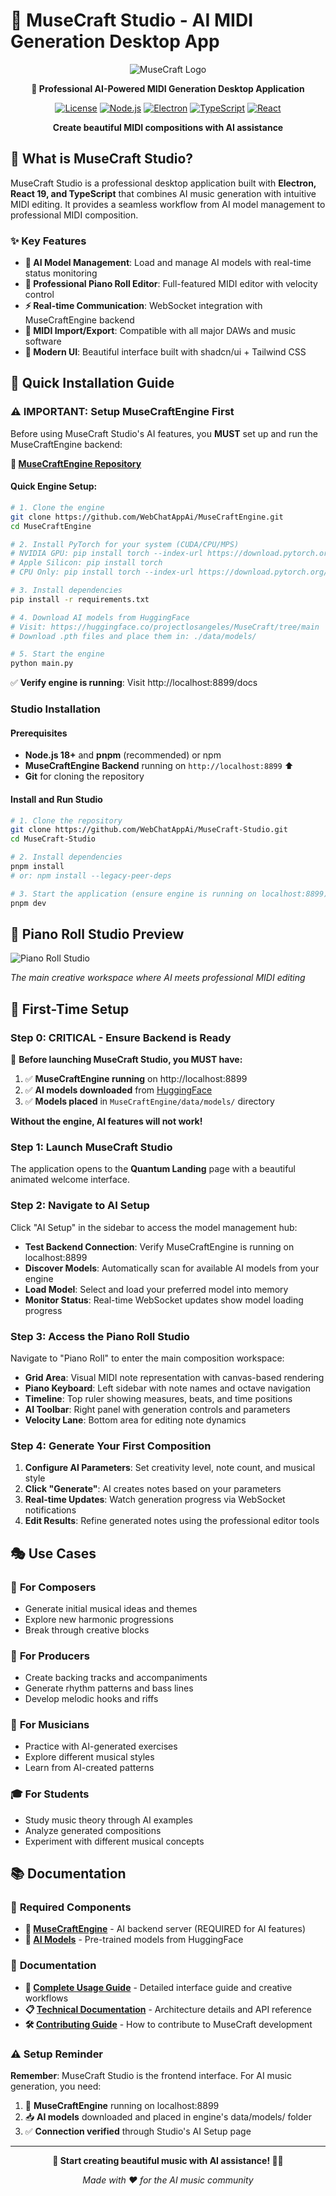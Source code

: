 # 🎵 MuseCraft Studio - AI MIDI Generation Desktop App

<div align="center">

![MuseCraft Logo](src/resources/icon.png)

**🎹 Professional AI-Powered MIDI Generation Desktop Application**

[![License](https://img.shields.io/badge/license-PVT-blue.svg)](LICENSE)
[![Node.js](https://img.shields.io/badge/node-%3E%3D18.0.0-green.svg)](https://nodejs.org/)
[![Electron](https://img.shields.io/badge/electron-37.3.1-blue.svg)](https://electronjs.org/)
[![TypeScript](https://img.shields.io/badge/typescript-5.9.2-blue.svg)](https://typescriptlang.org/)
[![React](https://img.shields.io/badge/react-19.0.0-blue.svg)](https://react.dev/)

**Create beautiful MIDI compositions with AI assistance**

</div>

## 🎯 What is MuseCraft Studio?

MuseCraft Studio is a professional desktop application built with **Electron, React 19, and TypeScript** that combines AI music generation with intuitive MIDI editing. It provides a seamless workflow from AI model management to professional MIDI composition.

### ✨ Key Features
- **🤖 AI Model Management**: Load and manage AI models with real-time status monitoring
- **🎹 Professional Piano Roll Editor**: Full-featured MIDI editor with velocity control
- **⚡ Real-time Communication**: WebSocket integration with MuseCraftEngine backend
- **🎵 MIDI Import/Export**: Compatible with all major DAWs and music software
- **🎨 Modern UI**: Beautiful interface built with shadcn/ui + Tailwind CSS

## 🚀 Quick Installation Guide

### ⚠️ **IMPORTANT: Setup MuseCraftEngine First**

Before using MuseCraft Studio's AI features, you **MUST** set up and run the MuseCraftEngine backend:

**🔗 [MuseCraftEngine Repository](https://github.com/WebChatAppAi/MuseCraftEngine)**

#### Quick Engine Setup:
```bash
# 1. Clone the engine
git clone https://github.com/WebChatAppAi/MuseCraftEngine.git
cd MuseCraftEngine

# 2. Install PyTorch for your system (CUDA/CPU/MPS)
# NVIDIA GPU: pip install torch --index-url https://download.pytorch.org/whl/cu118
# Apple Silicon: pip install torch
# CPU Only: pip install torch --index-url https://download.pytorch.org/whl/cpu

# 3. Install dependencies
pip install -r requirements.txt

# 4. Download AI models from HuggingFace
# Visit: https://huggingface.co/projectlosangeles/MuseCraft/tree/main
# Download .pth files and place them in: ./data/models/

# 5. Start the engine
python main.py
```

✅ **Verify engine is running**: Visit http://localhost:8899/docs

### Studio Installation

#### Prerequisites
- **Node.js 18+** and **pnpm** (recommended) or npm
- **MuseCraftEngine Backend** running on `http://localhost:8899` ⬆️
- **Git** for cloning the repository

#### Install and Run Studio

```bash
# 1. Clone the repository
git clone https://github.com/WebChatAppAi/MuseCraft-Studio.git
cd MuseCraft-Studio

# 2. Install dependencies  
pnpm install
# or: npm install --legacy-peer-deps

# 3. Start the application (ensure engine is running on localhost:8899)
pnpm dev
```

## 🎼 Piano Roll Studio Preview

![Piano Roll Studio](preview/musicalconfig.png)

*The main creative workspace where AI meets professional MIDI editing*

## 🎵 First-Time Setup

### Step 0: **CRITICAL - Ensure Backend is Ready**
🚨 **Before launching MuseCraft Studio, you MUST have:**
1. ✅ **MuseCraftEngine running** on http://localhost:8899
2. ✅ **AI models downloaded** from [HuggingFace](https://huggingface.co/projectlosangeles/MuseCraft/tree/main)
3. ✅ **Models placed** in `MuseCraftEngine/data/models/` directory

**Without the engine, AI features will not work!**

### Step 1: Launch MuseCraft Studio
The application opens to the **Quantum Landing** page with a beautiful animated welcome interface.

### Step 2: Navigate to AI Setup  
Click "AI Setup" in the sidebar to access the model management hub:
- **Test Backend Connection**: Verify MuseCraftEngine is running on localhost:8899
- **Discover Models**: Automatically scan for available AI models from your engine
- **Load Model**: Select and load your preferred model into memory  
- **Monitor Status**: Real-time WebSocket updates show model loading progress

### Step 3: Access the Piano Roll Studio
Navigate to "Piano Roll" to enter the main composition workspace:
- **Grid Area**: Visual MIDI note representation with canvas-based rendering
- **Piano Keyboard**: Left sidebar with note names and octave navigation
- **Timeline**: Top ruler showing measures, beats, and time positions
- **AI Toolbar**: Right panel with generation controls and parameters
- **Velocity Lane**: Bottom area for editing note dynamics

### Step 4: Generate Your First Composition
1. **Configure AI Parameters**: Set creativity level, note count, and musical style
2. **Click "Generate"**: AI creates notes based on your parameters
3. **Real-time Updates**: Watch generation progress via WebSocket notifications
4. **Edit Results**: Refine generated notes using the professional editor tools

## 🎭 Use Cases

### 🎼 **For Composers**
- Generate initial musical ideas and themes
- Explore new harmonic progressions
- Break through creative blocks

### 🎵 **For Producers**
- Create backing tracks and accompaniments
- Generate rhythm patterns and bass lines
- Develop melodic hooks and riffs

### 🎹 **For Musicians**
- Practice with AI-generated exercises
- Explore different musical styles
- Learn from AI-created patterns

### 🎓 **For Students**
- Study music theory through AI examples
- Analyze generated compositions
- Experiment with different musical concepts

## 📚 Documentation

### 🔗 **Required Components**
- **🚀 [MuseCraftEngine](https://github.com/WebChatAppAi/MuseCraftEngine)** - AI backend server (REQUIRED for AI features)
- **🤖 [AI Models](https://huggingface.co/projectlosangeles/MuseCraft/tree/main)** - Pre-trained models from HuggingFace

### 📖 **Documentation**
- **📘 [Complete Usage Guide](docs/usage-guide.md)** - Detailed interface guide and creative workflows
- **📋 [Technical Documentation](docs/technical.md)** - Architecture details and API reference
- **🛠️ [Contributing Guide](docs/technical.md#🤝-contributing)** - How to contribute to MuseCraft development

### ⚠️ **Setup Reminder**
**Remember**: MuseCraft Studio is the frontend interface. For AI music generation, you need:
1. 🔧 **MuseCraftEngine** running on localhost:8899
2. 📥 **AI models** downloaded and placed in engine's data/models/ folder
3. ✅ **Connection verified** through Studio's AI Setup page

---

<div align="center">

**🎵 Start creating beautiful music with AI assistance! 🎹✨**

*Made with ❤️ for the AI music community*

</div>